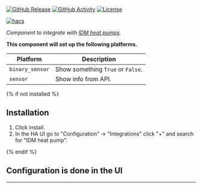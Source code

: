 [![GitHub Release][releases-shield]][releases]
[![GitHub Activity][commits-shield]][commits]
[![License][license-shield]][license]

[![hacs][hacsbadge]][hacs]

_Component to integrate with [IDM heat pumps][idm_heatpump]._

**This component will set up the following platforms.**

Platform | Description
-- | --
`binary_sensor` | Show something `True` or `False`.
`sensor` | Show info from API.

{% if not installed %}
## Installation

1. Click install.
1. In the HA UI go to "Configuration" -> "Integrations" click "+" and search for "IDM heat pump".

{% endif %}


## Configuration is done in the UI

<!---->

***

[idm_heatpump]: https://github.com/kodebach/hacs-idm-heatpump
[commits-shield]: https://img.shields.io/github/commit-activity/y/kodebach/idm_heatpump.svg?style=for-the-badge
[commits]: https://github.com/kodebach/hacs-idm-heatpump/commits/master
[hacs]: https://hacs.xyz
[hacsbadge]: https://img.shields.io/badge/HACS-Custom-orange.svg?style=for-the-badge
[license]: https://github.com/kodebach/hacs-idm-heatpump/blob/main/LICENSE
[license-shield]: https://img.shields.io/github/license/kodebach/idm_heatpump.svg?style=for-the-badge
[releases-shield]: https://img.shields.io/github/release/kodebach/idm_heatpump.svg?style=for-the-badge
[releases]: https://github.com/kodebach/hacs-idm-heatpump/releases
[user_profile]: https://github.com/kodebach
